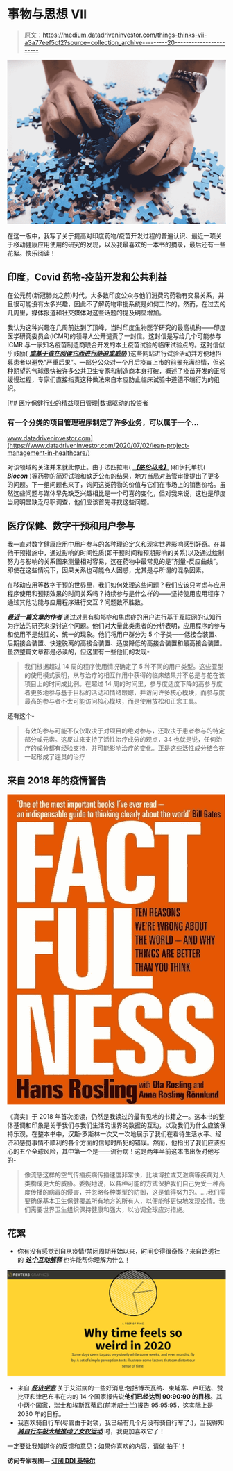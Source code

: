 # 事物与思想 VII

> 原文：<https://medium.datadriveninvestor.com/things-thinks-vii-a3a77eef5cf2?source=collection_archive---------20----------------------->

![](img/cc111ece8409eacb1d7eb34874ab1594.png)

在这一版中，我写了关于提高对印度药物/疫苗开发过程的普遍认识、最近一项关于移动健康应用使用的研究的发现，以及我最喜欢的一本书的摘录，最后还有一些花絮。快乐阅读！

## 印度，Covid 药物-疫苗开发和公共利益

在公元前(新冠肺炎之前)时代，大多数印度公众与他们消费的药物有交易关系，并且很可能没有太多兴趣，因此不了解药物审批系统是如何工作的。然而，在过去的几周里，媒体报道和社交媒体对这些话题的提及明显增加。

我认为这种兴趣在几周前达到了顶峰，当时印度生物医学研究的最高机构——印度医学研究委员会(ICMR)的领导人公开谴责了一封信。这封信是写给几个可能参与 ICMR 与一家知名疫苗制造商联合开发的本土疫苗试验的临床试验点的。这封信似乎鼓励( [***或基于谁在阅读它而进行胁迫或威胁***](https://thewire.in/health/icmr-balram-bhargava-covaxin-clinical-trials-bharat-biotech-politics) )这些网站进行试验活动并方便地招募患者以避免“严重后果”。一部分公众对一个月后疫苗上市的前景充满热情，但这种期望的气球很快被许多公共卫生专家和制造商本身打破，概述了疫苗开发的正常缓慢过程，专家们直接指责这种做法来自本应防止临床试验中道德不端行为的组织。

[](https://www.datadriveninvestor.com/2020/07/02/lean-project-management-in-healthcare/) [## 医疗保健行业的精益项目管理|数据驱动的投资者

### 有一个分类的项目管理程序制定了许多业务，可以属于一个…

www.datadriveninvestor.com](https://www.datadriveninvestor.com/2020/07/02/lean-project-management-in-healthcare/) 

对该领域的关注并未就此停止。由于法匹拉韦( [***【格伦马克】***](https://www.telegraphindia.com/india/scan-on-covid-drug-cost-claims/cid/1786810) )和伊托单抗( [***Biocon***](https://www.moneycontrol.com/news/business/companies/explainer-why-is-biocons-covid-19-drug-itolizumab-is-kicking-up-a-controversy-5556981.html) )等药物的简短试验和缺乏公布的结果，地方当局对监管审批提出了更多的问题。下一组问题也来了，询问这类药物的价值与它们在市场上的销售价格。虽然这些问题与媒体早先缺乏兴趣相比是一个可喜的变化，但对我来说，这也是印度当局明显缺乏尽职调查，他们应该首先寻找这些问题。

## 医疗保健、数字干预和用户参与

我一直对数字健康应用中用户参与的各种理论定义和现实世界影响感到好奇。在其他干预措施中，通过影响的时间性质(即干预时间和预期影响的关系)以及通过绘制努力与影响的关系图来测量相对容易，这在药物中最常见的是“剂量-反应曲线”。即使在这些情况下，因果关系也可能令人困惑，尤其是与所谓的混杂因素。

在移动应用等数字干预的世界里，我们如何处理这些问题？我们应该只考虑与应用程序使用和预期效果的时间关系吗？持续参与是什么样的——坚持使用应用程序？通过其他功能与应用程序进行交互？问题数不胜数。

[***最近一篇文章的作者***](https://jamanetwork.com/journals/jamanetworkopen/fullarticle/2768347?utm_source=For_The_Media&utm_medium=referral&utm_campaign=ftm_links&utm_term=071720) 通过对患有抑郁症和焦虑症的用户进行基于互联网的认知行为疗法的研究来探讨这个问题。他们对大量此类患者的分析表明，应用程序的参与和使用不是线性的、统一的现象。他们将用户群分为 5 个子类——低接合装置、后期接合装置、快速脱离的高接合装置、适度降低的高接合装置和最高接合装置。虽然整篇文章都是必读的，但这里有一些他们的发现-

> 我们根据超过 14 周的程序使用情况确定了 5 种不同的用户类型。这些亚型的使用模式表明，从与治疗的相互作用中获得的临床结果并不总是与花在该项目上的时间成比例。在超过 14 周的时间里，参与度适度下降的高参与度者更多地参与基于目标的活动和情绪跟踪，并访问许多核心模块，而参与度最高的参与者不太可能访问核心模块，而是使用放松和正念工具。

还有这个-

> 有效的参与可能不仅仅取决于对项目的绝对参与，还取决于患者参与的特定部分或元素。这反过来支持了活性治疗成分的观点，34 也就是说，任何治疗的成分都有经验支持，并可能影响治疗的变化。正是这些活性成分结合在一起形成了连贯的治疗

## 来自 2018 年的疫情警告

![](img/836bacd3afc8ccdf7c0a3054f4021df4.png)

《真实》于 2018 年首次阅读，仍然是我读过的最有见地的书籍之一。这本书的整体基调和印象是关于我们与我们生活的世界的数据的互动，以及我们为什么应该保持乐观。在整本书中，汉斯·罗斯林一次又一次地展示了我们在看待生活水平、经济和感觉事情不顺利的各个方面的信号时所犯的错误。然而，他指出了我们应该担心的五个全球风险，其中第一个是——流行病！这是两年半前这本书出版时他写的-

> 像流感这样的空气传播疾病传播速度非常快，比埃博拉或艾滋病等疾病对人类构成更大的威胁。委婉地说，以各种可能的方式保护我们自己免受一种高度传播的病毒的侵害，并忽略各种类型的防御，这是值得努力的。….我们需要确保基本卫生保健覆盖所有地方的所有人，以便能够更快地发现疫情。我们需要世界卫生组织保持健康和强大，以协调全球应对措施。

## 花絮

*   你有没有感觉到自从疫情/禁闭周期开始以来，时间变得很奇怪？来自路透社的 [***这个互动解释***](https://graphics.reuters.com/HEALTH-CORONAVIRUS/TIME/gjnvwwjegvw/) 也许能帮你理解为什么！

![](img/20b4524ee395b2573f76f8a3f7bcc5d2.png)

*   来自 [***经济学家***](https://www.economist.com/science-and-technology/2020/07/08/this-years-aids-conference-has-brought-snippets-of-good-news) 关于艾滋病的一些好消息:包括博茨瓦纳、柬埔寨、卢旺达、赞比亚和津巴布韦在内的 14 个国家报告说**他们已经达到 90:90:90 的目标**。其中两个国家，瑞士和埃斯瓦蒂尼(前斯威士兰)报告 95:95:95，这实际上是 2030 年的目标。
*   我喜欢骑自行车(尽管由于封锁，我已经有几个月没有骑自行车了:)，当我得知 [***骑自行车极大地推动了女权运动***](https://www.youtube.com/watch?v=LPLJgkVsXpE) 时，我更加喜欢它了！

一定要让我知道你的反馈和意见；如果你喜欢的内容，请做‘拍手’！

**访问专家视图—** [**订阅 DDI 英特尔**](https://datadriveninvestor.com/ddi-intel)